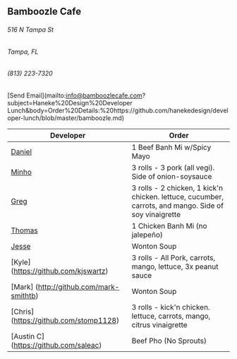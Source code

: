 ## Bamboozle Cafe
###### 516 N Tampa St
###### Tampa, FL
###### (813) 223-7320
[Send Email](mailto:info@bamboozlecafe.com?subject=Haneke%20Design%20Developer Lunch&body=Order%20Details:%20https://github.com/hanekedesign/developer-lunch/blob/master/bamboozle.md)

Developer     | Order
--------------|---------------------
[Daniel](https://github.com/dtartaglia)           	| 1 Beef Banh Mi w/Spicy Mayo
[Minho](https://github.com/minhochoi)               | 3 rolls - 3 pork (all vegi). Side of onion-soysauce
[Greg](https://github.com/greghochsprung)           | 3 rolls - 2 chicken, 1 kick'n chicken. lettuce, cucumber, carrots, and mango. Side of soy vinaigrette
[Thomas](https://github.com/ThomasKomarnicki)       | 1 Chicken Banh Mi (no jalepeño)
[Jesse](https://github.com/jessecurry)              | Wonton Soup
[Kyle] (https://github.com/kjswartz)                | 3 rolls - All Pork, carrots, mango, lettuce, 3x peanut sauce
[Mark] (http://github.com/mark-smithtb)             | Wonton Soup
[Chris] (https://github.com/stomp1128)              | 3 rolls - kick'n chicken. lettuce, carrots, mango, citrus vinaigrette
[Austin C] (https://github.com/saleac)              | Beef Pho (No Sprouts)
